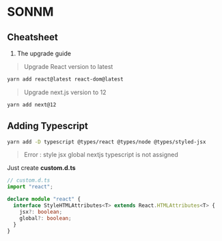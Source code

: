 # SONNM

## Cheatsheet

1. The upgrade guide

> Upgrade React version to latest

```bash
yarn add react@latest react-dom@latest
```

> Upgrade next.js version to 12

```bash
yarn add next@12
```

## Adding Typescript

```bash
yarn add -D typescript @types/react @types/node @types/styled-jsx
```

> Error : style jsx global nextjs typescript is not assigned

Just create **custom.d.ts**

```ts
// custom.d.ts
import "react";

declare module "react" {
  interface StyleHTMLAttributes<T> extends React.HTMLAttributes<T> {
    jsx?: boolean;
    global?: boolean;
  }
}
```
